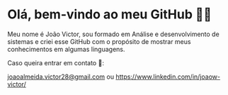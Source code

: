 <h1>Olá, bem-vindo ao meu GitHub 👋🏽</h1>

Meu nome é João Victor, sou formado em Análise e desenvolvimento de sistemas e criei esse GitHub com o propósito de mostrar meus conhecimentos em algumas linguagens.

Caso queira entrar em contato 📧:

joaoalmeida.victor28@gmail.com ou https://www.linkedin.com/in/joaow-victor/

